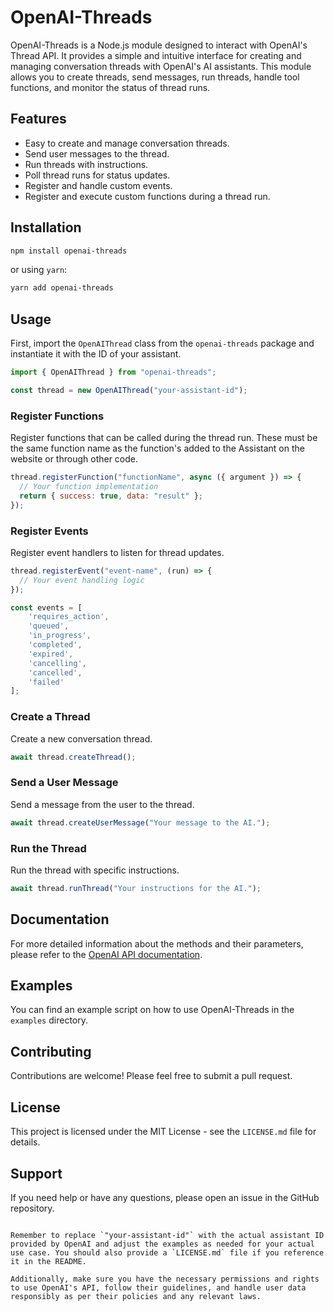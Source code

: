 # OpenAI-Threads

OpenAI-Threads is a Node.js module designed to interact with OpenAI's Thread API. It provides a simple and intuitive interface for creating and managing conversation threads with OpenAI's AI assistants. This module allows you to create threads, send messages, run threads, handle tool functions, and monitor the status of thread runs.

## Features

- Easy to create and manage conversation threads.
- Send user messages to the thread.
- Run threads with instructions.
- Poll thread runs for status updates.
- Register and handle custom events.
- Register and execute custom functions during a thread run.

## Installation

```bash
npm install openai-threads
```

or using `yarn`:

```bash
yarn add openai-threads
```

## Usage

First, import the `OpenAIThread` class from the `openai-threads` package and instantiate it with the ID of your assistant.

```js
import { OpenAIThread } from "openai-threads";

const thread = new OpenAIThread("your-assistant-id");
```

### Register Functions

Register functions that can be called during the thread run.
These must be the same function name as the function's added to the Assistant on the website or through other code. 

```js
thread.registerFunction("functionName", async ({ argument }) => {
  // Your function implementation
  return { success: true, data: "result" };
});
```

### Register Events

Register event handlers to listen for thread updates.

```js
thread.registerEvent("event-name", (run) => {
  // Your event handling logic
});

const events = [
    'requires_action',
    'queued',
    'in_progress',
    'completed',
    'expired',
    'cancelling',
    'cancelled',
    'failed'
];
```

### Create a Thread

Create a new conversation thread.

```js
await thread.createThread();
```

### Send a User Message

Send a message from the user to the thread.

```js
await thread.createUserMessage("Your message to the AI.");
```

### Run the Thread

Run the thread with specific instructions.

```js
await thread.runThread("Your instructions for the AI.");
```

## Documentation

For more detailed information about the methods and their parameters, please refer to the [OpenAI API documentation](https://beta.openai.com/docs/).

## Examples

You can find an example script on how to use OpenAI-Threads in the `examples` directory.

## Contributing

Contributions are welcome! Please feel free to submit a pull request.

## License

This project is licensed under the MIT License - see the `LICENSE.md` file for details.

## Support

If you need help or have any questions, please open an issue in the GitHub repository.
```

Remember to replace `"your-assistant-id"` with the actual assistant ID provided by OpenAI and adjust the examples as needed for your actual use case. You should also provide a `LICENSE.md` file if you reference it in the README.

Additionally, make sure you have the necessary permissions and rights to use OpenAI's API, follow their guidelines, and handle user data responsibly as per their policies and any relevant laws.
